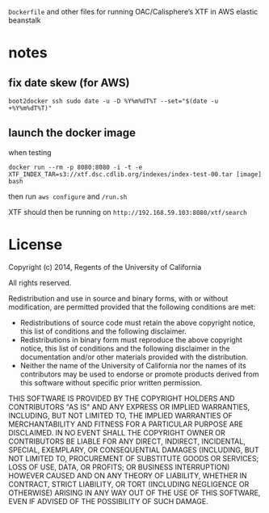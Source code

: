 `Dockerfile` and other files for running OAC/Calisphere’s XTF in
AWS elastic beanstalk

# notes

## fix date skew (for AWS)

```
boot2docker ssh sudo date -u -D %Y%m%dT%T --set="$(date -u +%Y%m%dT%T)"
```

## launch the docker image

when testing

```
docker run --rm -p 8080:8080 -i -t -e XTF_INDEX_TAR=s3://xtf.dsc.cdlib.org/indexes/index-test-00.tar [image] bash
```

then run `aws configure` and `/run.sh`

XTF should then be running on `http://192.168.59.103:8080/xtf/search`

# License

Copyright (c) 2014, Regents of the University of California

All rights reserved.

Redistribution and use in source and binary forms, with or without
modification, are permitted provided that the following conditions are
met:

 - Redistributions of source code must retain the above copyright notice,
   this list of conditions and the following disclaimer.
 - Redistributions in binary form must reproduce the above copyright
   notice, this list of conditions and the following disclaimer in the
   documentation and/or other materials provided with the distribution.
 - Neither the name of the University of California nor the names of its
   contributors may be used to endorse or promote products derived from
   this software without specific prior written permission.

THIS SOFTWARE IS PROVIDED BY THE COPYRIGHT HOLDERS AND CONTRIBUTORS "AS IS"
AND ANY EXPRESS OR IMPLIED WARRANTIES, INCLUDING, BUT NOT LIMITED TO, THE
IMPLIED WARRANTIES OF MERCHANTABILITY AND FITNESS FOR A PARTICULAR PURPOSE
ARE DISCLAIMED. IN NO EVENT SHALL THE COPYRIGHT OWNER OR CONTRIBUTORS BE
LIABLE FOR ANY DIRECT, INDIRECT, INCIDENTAL, SPECIAL, EXEMPLARY, OR
CONSEQUENTIAL DAMAGES (INCLUDING, BUT NOT LIMITED TO, PROCUREMENT OF
SUBSTITUTE GOODS OR SERVICES; LOSS OF USE, DATA, OR PROFITS; OR BUSINESS
INTERRUPTION) HOWEVER CAUSED AND ON ANY THEORY OF LIABILITY, WHETHER IN
CONTRACT, STRICT LIABILITY, OR TORT (INCLUDING NEGLIGENCE OR OTHERWISE)
ARISING IN ANY WAY OUT OF THE USE OF THIS SOFTWARE, EVEN IF ADVISED OF THE
POSSIBILITY OF SUCH DAMAGE.

